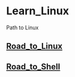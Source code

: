 # Learn_Linux

Path to Linux

## [Road_to_Linux](https://github.com/wnz27/Learn_Linux/blob/master/Learn_Linux.md)

## [Road_to_Shell](./RoadToShell/guide.md)
